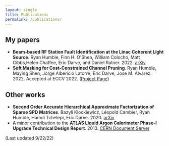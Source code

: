 ```yaml
---
layout: single
title: Publications
permalink: /publications/
---
```

## My papers
- **Beam-based RF Station Fault Identification at the Linac Coherent Light Source**. Ryan Humble, Finn H. O'Shea, William Colocho, Matt Gibbs,Helen Chaffee, Eric Darve, and Daniel Ratner. 2022. [arXiv](https://arxiv.org/abs/2206.04626)
- **Soft Masking for Cost-Constrained Channel Pruning**. Ryan Humble, Maying Shen, Jorge Albericio Latorre, Eric Darve, Jose M. Alvarez. 2022. Accepted at ECCV 2022. ([Project Page](https://github.com/NVlabs/SMCP))
<!--
@misc{https://doi.org/10.48550/arxiv.2206.04626,
  doi = {10.48550/ARXIV.2206.04626},
  url = {https://arxiv.org/abs/2206.04626},
  author = {Humble, Ryan and O'Shea, Finn H. and Colocho, William and Gibbs, Matt and Chaffee, Helen and Darve, Eric and Ratner, Daniel},
  keywords = {Accelerator Physics (physics.acc-ph), FOS: Physical sciences, FOS: Physical sciences},
  title = {Beam-based RF Station Fault Identification at the Linac Coherent Light Source},
  publisher = {arXiv},
  year = {2022},
  copyright = {Creative Commons Attribution Non Commercial Share Alike 4.0 International}
}
-->

## Other works
- **Second Order Accurate Hierarchical Approximate Factorization of Sparse SPD Matrices**. Bazyli Klockiewicz, Léopold Cambier, Ryan Humble, Hamdi Tchelepi, Eric Darve. 2020. [arXiv](https://arxiv.org/abs/2007.00789)
- A minor contribution to the **ATLAS Liquid Argon Calorimeter Phase-I Upgrade Technical Design Report**. 2013. [CERN Document Server](https://cds.cern.ch/record/1602230?ln=en)
<!--
@misc{klockiewicz2020second,
    title={Second Order Accurate Hierarchical Approximate Factorization of Sparse SPD Matrices},
    author={Bazyli Klockiewicz and Léopold Cambier and Ryan Humble and Hamdi Tchelepi and Eric Darve},
    year={2020},
    eprint={2007.00789},
    archivePrefix={arXiv},
    primaryClass={math.NA}
}
-->

(Last updated 9/22/22)

